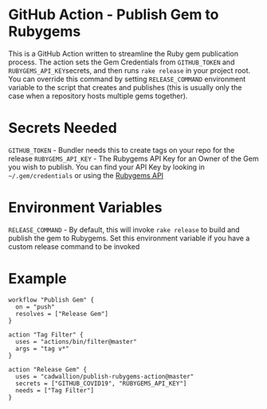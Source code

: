 # GitHub Action - Publish Gem to Rubygems

This is a GitHub Action written to streamline the Ruby gem publication process.  The action sets the Gem Credentials from `GITHUB_TOKEN` and `RUBYGEMS_API_KEY`secrets, and then runs `rake release` in your project root.  You can override this command by setting `RELEASE_COMMAND` environment variable to the script that creates and publishes (this is usually only the case when a repository hosts multiple gems together).

# Secrets Needed

`GITHUB_TOKEN` - Bundler needs this to create tags on your repo for the release
`RUBYGEMS_API_KEY` - The Rubygems API Key for an Owner of the Gem you wish to publish.  You can find your API Key by looking in `~/.gem/credentials` or using the [Rubygems API](https://guides.rubygems.org/rubygems-org-api/#misc-methods)

# Environment Variables

`RELEASE_COMMAND` - By default, this will invoke `rake release` to build and publish the gem to Rubygems.  Set this environment variable if you have a custom release command to be invoked

# Example

```hcl
workflow "Publish Gem" {
  on = "push"
  resolves = ["Release Gem"]
}

action "Tag Filter" {
  uses = "actions/bin/filter@master"
  args = "tag v*"
}

action "Release Gem" {
  uses = "cadwallion/publish-rubygems-action@master"
  secrets = ["GITHUB_COVID19", "RUBYGEMS_API_KEY"]
  needs = ["Tag Filter"]
}
```
